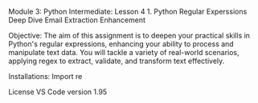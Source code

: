 Module 3: Python Intermediate: Lesson 4 
    1. Python Regular Experssions Deep Dive
        Email Extraction Enhancement
        
Objective: 
    The aim of this assignment is to deepen your practical skills in Python's regular expressions, enhancing your ability to process and manipulate text data. You will tackle a variety of real-world scenarios, applying regex to extract, validate, and transform text effectively.

Installations:
    Import re
    
License
    VS Code version 1.95